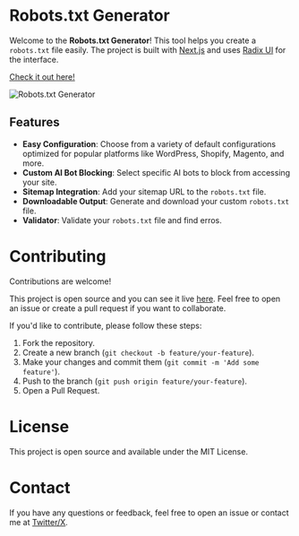 # Robots.txt Generator

Welcome to the **Robots.txt Generator**! This tool helps you create a `robots.txt` file easily. The project is built with [Next.js](https://nextjs.org/) and uses [Radix UI](https://radix-ui.com/) for the interface.

[Check it out here!](https://robotstxt.hankyungbiz.com/)

![Robots.txt Generator](https://robotstxt.hankyungbiz.com/images/og_image.png)

## Features

- **Easy Configuration**: Choose from a variety of default configurations optimized for popular platforms like WordPress, Shopify, Magento, and more.
- **Custom AI Bot Blocking**: Select specific AI bots to block from accessing your site.
- **Sitemap Integration**: Add your sitemap URL to the `robots.txt` file.
- **Downloadable Output**: Generate and download your custom `robots.txt` file.
- **Validator**: Validate your `robots.txt` file and find erros.

# Contributing

Contributions are welcome!

This project is open source and you can see it live [here](https://robotstxt.hankyungbiz.com/). Feel free to open an issue or create a pull request if you want to collaborate.

If you'd like to contribute, please follow these steps:

1. Fork the repository.
2. Create a new branch (`git checkout -b feature/your-feature`).
3. Make your changes and commit them (`git commit -m 'Add some feature'`).
4. Push to the branch (`git push origin feature/your-feature`).
5. Open a Pull Request.

# License

This project is open source and available under the MIT License.

# Contact

If you have any questions or feedback, feel free to open an issue or contact me at [Twitter/X](https://twitter.com/elchiconube).
